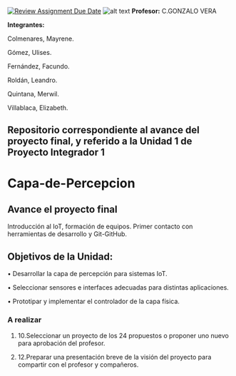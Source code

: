[![Review Assignment Due Date](https://classroom.github.com/assets/deadline-readme-button-24ddc0f5d75046c5622901739e7c5dd533143b0c8e959d652212380cedb1ea36.svg)](https://classroom.github.com/a/6DmeHhP6)
![alt text](./Recursos/Visuales/image1.png)
**Profesor:** C.GONZALO VERA

**Integrantes:**

Colmenares, Mayrene.

Gómez, Ulises.

Fernández, Facundo.

Roldán, Leandro.

Quintana, Merwil.

Villablaca, Elizabeth.



## Repositorio correspondiente al avance del proyecto final, y referido a la Unidad 1 de Proyecto Integrador 1



# Capa-de-Percepcion


## Avance el proyecto final 
Introducción al IoT, formación de equipos. Primer contacto con herramientas de desarrollo y Git-GitHub.

## **Objetivos de la Unidad:**  

• Desarrollar la capa de percepción para sistemas IoT.

• Seleccionar sensores e interfaces adecuadas para distintas aplicaciones.

• Prototipar y implementar el controlador de la capa física.


### A realizar   

1. 10.Seleccionar un proyecto de los 24 propuestos o proponer uno nuevo para
aprobación del profesor.

 2. 12.Preparar una presentación breve de la visión del proyecto para compartir
con el profesor y compañeros.
